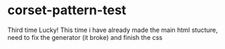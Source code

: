 # corset-pattern-test
 Third time Lucky! This time i have already made the main html stucture, need to fix the generator (it broke) and finish the css
